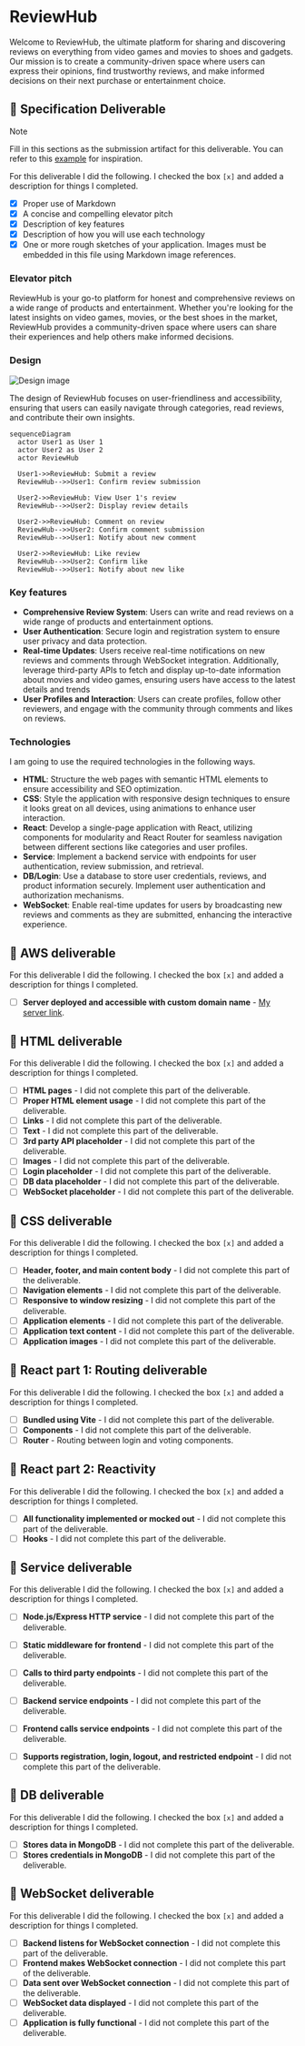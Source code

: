 # ReviewHub

Welcome to ReviewHub, the ultimate platform for sharing and discovering reviews on everything from video games and movies to shoes and gadgets. Our mission is to create a community-driven space where users can express their opinions, find trustworthy reviews, and make informed decisions on their next purchase or entertainment choice.

## 🚀 Specification Deliverable

> [!NOTE]
>  Fill in this sections as the submission artifact for this deliverable. You can refer to this [example](https://github.com/webprogramming260/startup-example/blob/main/README.md) for inspiration.

For this deliverable I did the following. I checked the box `[x]` and added a description for things I completed.

- [x] Proper use of Markdown
- [x] A concise and compelling elevator pitch
- [x] Description of key features
- [x] Description of how you will use each technology
- [x] One or more rough sketches of your application. Images must be embedded in this file using Markdown image references.

### Elevator pitch

ReviewHub is your go-to platform for honest and comprehensive reviews on a wide range of products and entertainment. Whether you're looking for the latest insights on video games, movies, or the best shoes in the market, ReviewHub provides a community-driven space where users can share their experiences and help others make informed decisions.

### Design

![Design image](ReviewHubDesign.png)

The design of ReviewHub focuses on user-friendliness and accessibility, ensuring that users can easily navigate through categories, read reviews, and contribute their own insights.

```mermaid
sequenceDiagram
  actor User1 as User 1
  actor User2 as User 2
  actor ReviewHub

  User1->>ReviewHub: Submit a review
  ReviewHub-->>User1: Confirm review submission

  User2->>ReviewHub: View User 1's review
  ReviewHub-->>User2: Display review details

  User2->>ReviewHub: Comment on review
  ReviewHub-->>User2: Confirm comment submission
  ReviewHub-->>User1: Notify about new comment

  User2->>ReviewHub: Like review
  ReviewHub-->>User2: Confirm like
  ReviewHub-->>User1: Notify about new like
```

### Key features

- **Comprehensive Review System**: Users can write and read reviews on a wide range of products and entertainment options.
- **User Authentication**: Secure login and registration system to ensure user privacy and data protection.
- **Real-time Updates**: Users receive real-time notifications on new reviews and comments through WebSocket integration. Additionally, leverage third-party APIs to fetch and display up-to-date information about movies and video games, ensuring users have access to the latest details and trends
- **User Profiles and Interaction**: Users can create profiles, follow other reviewers, and engage with the community through comments and likes on reviews.

### Technologies

I am going to use the required technologies in the following ways.

- **HTML**: Structure the web pages with semantic HTML elements to ensure accessibility and SEO optimization.
- **CSS**: Style the application with responsive design techniques to ensure it looks great on all devices, using animations to enhance user interaction.
- **React**: Develop a single-page application with React, utilizing components for modularity and React Router for seamless navigation between different sections like categories and user profiles.
- **Service**: Implement a backend service with endpoints for user authentication, review submission, and retrieval.
- **DB/Login**: Use a database to store user credentials, reviews, and product information securely. Implement user authentication and authorization mechanisms.
- **WebSocket**: Enable real-time updates for users by broadcasting new reviews and comments as they are submitted, enhancing the interactive experience.

## 🚀 AWS deliverable

For this deliverable I did the following. I checked the box `[x]` and added a description for things I completed.

- [ ] **Server deployed and accessible with custom domain name** - [My server link](https://yourdomainnamehere.click).

## 🚀 HTML deliverable

For this deliverable I did the following. I checked the box `[x]` and added a description for things I completed.

- [ ] **HTML pages** - I did not complete this part of the deliverable.
- [ ] **Proper HTML element usage** - I did not complete this part of the deliverable.
- [ ] **Links** - I did not complete this part of the deliverable.
- [ ] **Text** - I did not complete this part of the deliverable.
- [ ] **3rd party API placeholder** - I did not complete this part of the deliverable.
- [ ] **Images** - I did not complete this part of the deliverable.
- [ ] **Login placeholder** - I did not complete this part of the deliverable.
- [ ] **DB data placeholder** - I did not complete this part of the deliverable.
- [ ] **WebSocket placeholder** - I did not complete this part of the deliverable.

## 🚀 CSS deliverable

For this deliverable I did the following. I checked the box `[x]` and added a description for things I completed.

- [ ] **Header, footer, and main content body** - I did not complete this part of the deliverable.
- [ ] **Navigation elements** - I did not complete this part of the deliverable.
- [ ] **Responsive to window resizing** - I did not complete this part of the deliverable.
- [ ] **Application elements** - I did not complete this part of the deliverable.
- [ ] **Application text content** - I did not complete this part of the deliverable.
- [ ] **Application images** - I did not complete this part of the deliverable.

## 🚀 React part 1: Routing deliverable

For this deliverable I did the following. I checked the box `[x]` and added a description for things I completed.

- [ ] **Bundled using Vite** - I did not complete this part of the deliverable.
- [ ] **Components** - I did not complete this part of the deliverable.
- [ ] **Router** - Routing between login and voting components.

## 🚀 React part 2: Reactivity

For this deliverable I did the following. I checked the box `[x]` and added a description for things I completed.

- [ ] **All functionality implemented or mocked out** - I did not complete this part of the deliverable.
- [ ] **Hooks** - I did not complete this part of the deliverable.

## 🚀 Service deliverable

For this deliverable I did the following. I checked the box `[x]` and added a description for things I completed.

- [ ] **Node.js/Express HTTP service** - I did not complete this part of the deliverable.
- [ ] **Static middleware for frontend** - I did not complete this part of the deliverable.
- [ ] **Calls to third party endpoints** - I did not complete this part of the deliverable.
- [ ] **Backend service endpoints** - I did not complete this part of the deliverable.
- [ ] **Frontend calls service endpoints** - I did not complete this part of the deliverable.
- [ ] **Supports registration, login, logout, and restricted endpoint** - I did not complete this part of the deliverable.


## 🚀 DB deliverable

For this deliverable I did the following. I checked the box `[x]` and added a description for things I completed.

- [ ] **Stores data in MongoDB** - I did not complete this part of the deliverable.
- [ ] **Stores credentials in MongoDB** - I did not complete this part of the deliverable.

## 🚀 WebSocket deliverable

For this deliverable I did the following. I checked the box `[x]` and added a description for things I completed.

- [ ] **Backend listens for WebSocket connection** - I did not complete this part of the deliverable.
- [ ] **Frontend makes WebSocket connection** - I did not complete this part of the deliverable.
- [ ] **Data sent over WebSocket connection** - I did not complete this part of the deliverable.
- [ ] **WebSocket data displayed** - I did not complete this part of the deliverable.
- [ ] **Application is fully functional** - I did not complete this part of the deliverable.
